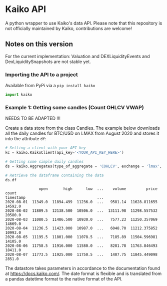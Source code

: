 # Kaiko API
A python wrapper to use Kaiko's data API.
Please note that this repository is not officially maintained by Kaiko, contributions are welcome!

## Notes on this version 

For the current implementation: Valuation and DEXLiquidityEvents and DexLiquiditySnapshots are not stable yet.

### Importing the API to a project

Available from PyPi via a ``` pip install kaiko ``` 
```python
import kaiko
```

### Example 1: Getting some candles (Count OHLCV VWAP)

NEEDS TO BE ADAPTED !!!

Create a data store from the class Candles.  The example below downloads all the daily 
candles for BTC/USD on LMAX from August 2020 and stores it into the attribute `df`:
```python
# Setting a client with your API key
kc = kaiko.KaikoClient(api_key='<YOUR_API_KEY_HERE>')

# Getting some simple daily candles
ds = kaiko.Aggregates(type_of_aggregate = 'COHLCV', exchange = 'lmax', instrument = 'btc-usd', start_time='2020-08', interval='1d', client=kc)

# Retrieve the dataframe containing the data
ds.df
```
```buildoutcfg
               open       high      low  ...    volume         price    count
timestamp                                ...                                 
2020-08-01  11349.0  11894.499  11236.0  ...   9581.14  11628.811655  14592.0
2020-08-02  11809.5  12138.500  10506.0  ...  13111.98  11298.557532  20580.0
2020-08-03  11080.5  11486.500  10930.0  ...   7577.23  11250.357069  14669.0
2020-08-04  11236.5  11423.000  10987.0  ...   6048.70  11212.375852  10993.0
2020-08-05  11195.5  11801.000  11078.5  ...   7185.89  11504.596981  14105.0
2020-08-06  11758.5  11916.000  11580.0  ...   8281.78  11763.846493  18411.0
2020-08-07  11773.5  11925.000  11750.5  ...   1407.75  11845.449098   2851.0
```

The datastore takes parameters in accordance to the documentation found at https://docs.kaiko.com/. The date format is flexible and is translated from a pandas datetime format to the native format of the API.
